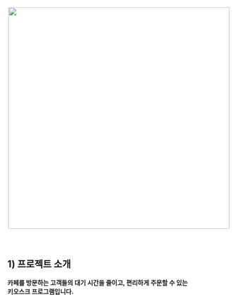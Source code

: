 <div align="center">
<img style="width: 500px; text-align: center;" src="https://github.com/JunbroGit/SemiProject/assets/142892132/2ad37af3-a42f-4593-90e5-c1cc3b2232ce"><br>
</div><br><br>

## 1) 프로젝트 소개

<b>
카페를 방문하는 고객들의 대기 시간을 줄이고, 편리하게 주문할 수 있는 <br>
키오스크 프로그램입니다.<br><br>
